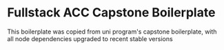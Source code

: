 # Fullstack ACC Capstone Boilerplate

This boilerplate was copied from uni program's capstone boilerplate, with all node dependencies upgraded to recent stable versions
